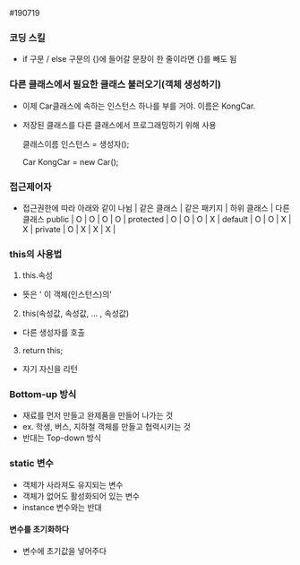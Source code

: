 ﻿#190719


### 코딩 스킬
- if 구문 / else 구문의 {}에 들어갈 문장이 한 줄이라면 {}를 빼도 됨



### 다른 클래스에서 필요한 클래스 불러오기(객체 생성하기)
- 이제 Car클래스에 속하는 인스턴스 하나를 부를 거야. 이름은 KongCar.
- 저장된 클래스를 다른 클래스에서 프로그래밍하기 위해 사용

	클래스이름 인스턴스 = 생성자();

	Car KongCar = new Car();
	


### 접근제어자
- 접근권한에 따라 아래와 같이 나뉨
                   | 같은 클래스 | 같은 패키지 | 하위 클래스 | 다른 클래스
public         | O | O | O | O |
protected   | O | O | O | X |
default        | O | O | X | X |
private        | O | X | X | X |




### this의 사용법
1. this.속성
- 뜻은 ' 이 객체(인스턴스)의'

2. this(속성값, 속성값, ... , 속성값)
- 다른 생성자를 호출

3. return this; 
- 자기 자신을 리턴



### Bottom-up 방식
- 재료를 먼저 만들고 완제품을 만들어 나가는 것
- ex. 학생, 버스, 지하철 객체를 만들고 협력시키는 것
- 반대는 Top-down 방식



### static 변수
- 객체가 사라져도 유지되는 변수
- 객체가 없어도 활성화되어 있는 변수
- instance 변수와는 반대



#### 변수를 초기화하다
- 변수에 초기값을 넣어주다
